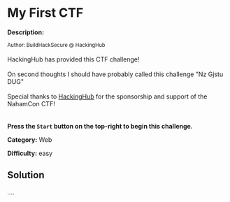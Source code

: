 # My First CTF

**Description:**

<small>Author: BuildHackSecure @ HackingHub</small><br><br>HackingHub has provided this CTF challenge! <br><br> On second thoughts I should have probably called this challenge "Nz Gjstu DUG" <br><br> Special thanks to <a href="https://hackinghub.io/">HackingHub</a> for the sponsorship and support of the NahamCon CTF!  <br> <a href="https://hackinghub.io/"> </a> <br><br> <b>Press the <code>Start</code> button on the top-right to begin this challenge.</b>


**Category:** Web

**Difficulty:** easy

## Solution

....
